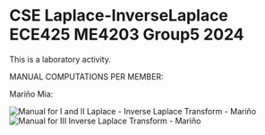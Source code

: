 # CSE Laplace-InverseLaplace ECE425 ME4203 Group5 2024
This is a laboratory activity.

MANUAL COMPUTATIONS PER MEMBER:

Mariño Mia:

![Manual for I and II Laplace - Inverse Laplace Transform - Mariño](https://github.com/miws14/CSE_Laplace-InverseLaplace_ECE425_ME4203_Group5_2024/assets/160692198/6b6f2a7e-0fbb-4418-ab22-34f3a6209a81)
![Manual for III Inverse Laplace Transform - Mariño](https://github.com/miws14/CSE_Laplace-InverseLaplace_ECE425_ME4203_Group5_2024/assets/160692198/297a924f-7fc9-42da-92ac-9aac24e19e94)


